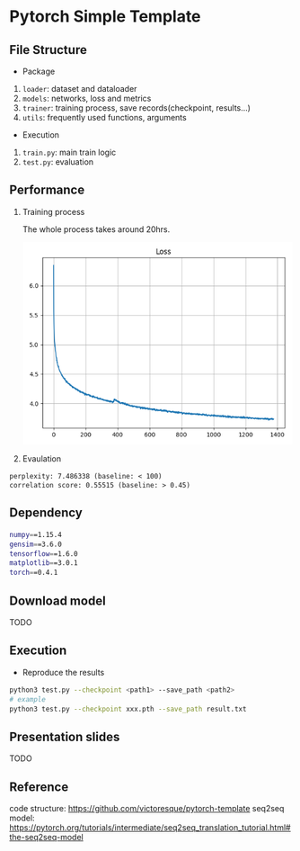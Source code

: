 # Pytorch Simple Template
## File Structure

- Package
1. ``loader``: dataset and dataloader
2. ``models``: networks, loss and metrics
3. ``trainer``: training process, save records(checkpoint, results...)
4. ``utils``: frequently used functions, arguments
- Execution
1. ``train.py``: main train logic
2. ``test.py``: evaluation

## Performance
1. Training process

    The whole process takes around 20hrs.

    <img src='assets/plot.png' width='500px'>

2. Evaulation
```
perplexity: 7.486338 (baseline: < 100)
correlation score: 0.55515 (baseline: > 0.45)
```

## Dependency

```bash
numpy==1.15.4
gensim==3.6.0
tensorflow==1.6.0
matplotlib==3.0.1
torch==0.4.1
```

## Download model

TODO

## Execution
- Reproduce the results
```bash
python3 test.py --checkpoint <path1> --save_path <path2>
# example
python3 test.py --checkpoint xxx.pth --save_path result.txt
```

## Presentation slides
TODO

## Reference
code structure: https://github.com/victoresque/pytorch-template
seq2seq model: https://pytorch.org/tutorials/intermediate/seq2seq_translation_tutorial.html#the-seq2seq-model